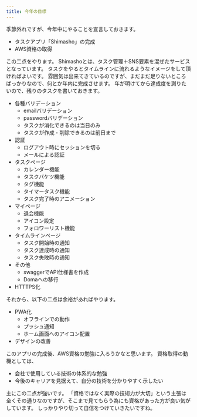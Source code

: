 ```yaml
---
title: 今年の目標
---
```


季節外れですが、今年中にやることを宣言しておきます。

* タスクアプリ「Shimasho」の完成
* AWS資格の取得

この二点をやります。
Shimashoとは、タスク管理＋SNS要素を混ぜたサービスとなっています。
タスクをやるとタイムラインに流れるようなイメージをして頂ければよいです。
雰囲気は出来てきているのですが、まだまだ足りないところばっかりなので、何とか年内に完成させます。
年が明けてから達成度を測りたいので、残りのタスクを書いておきます。

* 各種バリデーション
    * emailバリデーション
    * passwordバリデーション
    * タスクが消化できるのは当日のみ
    * タスクが作成・削除できるのは前日まで
* 認証
    * ログアウト時にセッションを切る
    * メールによる認証
* タスクページ
    * カレンダー機能
    * タスクバケツ機能
    * タグ機能
    * タイマータスク機能
    * タスク完了時のアニメーション
* マイページ
    * 退会機能
    * アイコン設定
    * フォロワーリスト機能
* タイムラインページ
    * タスク開始時の通知
    * タスク達成時の通知
    * タスク失敗時の通知
* その他
    * swaggerでAPI仕様書を作成
    * Domaへの移行
* HTTTPS化

それから、以下の二点は余裕があればやります。

* PWA化
    * オフラインでの動作
    * プッシュ通知
    * ホーム画面へのアイコン配置
* デザインの改善

このアプリの完成後、AWS資格の勉強に入ろうかなと思います。
資格取得の動機としては、

* 会社で使用している技術の体系的な勉強
* 今後のキャリアを見据えて、自分の技術を分かりやすく示したい

主にこの二点が強いです。
「資格ではなく実際の技術力が大切」という主張は全くその通りなのですが、そこまで見てもらう為にも資格があった方が良い気がしています。
しっかりやり切って自信をつけていきたいですね。